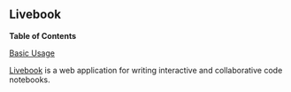 ## Livebook

**Table of Contents**

[Basic Usage](#module-services-livebook-basic-usage)

[Livebook](https://livebook.dev/) is a web application for writing interactive and collaborative code notebooks.
